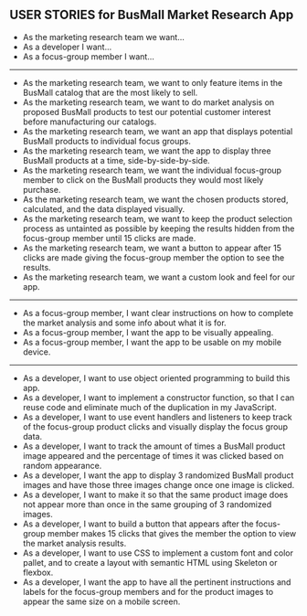 ## USER STORIES for BusMall Market Research App
* As the marketing research team we want...
* As a developer I want...
* As a focus-group member I want...

---
* As the marketing research team, we want to only feature items in the BusMall catalog that are the most likely to sell.
* As the marketing research team, we want to do market analysis on proposed BusMall products to test our potential customer interest before manufacturing our catalogs.
* As the marketing research team, we want an app that displays potential BusMall products to individual focus groups.
* As the marketing research team, we want the app to display three BusMall products at a time, side-by-side-by-side.
* As the marketing research team, we want the individual focus-group member to click on the BusMall products they would most likely purchase.
* As the marketing research team, we want the chosen products stored, calculated, and the data displayed visually.
* As the marketing research team, we want to keep the product selection process as untainted as possible by keeping the results hidden from the focus-group member until 15 clicks are made.
* As the marketing research team, we want a button to appear after 15 clicks are made giving the focus-group member the option to see the results.
* As the marketing research team, we want a custom look and feel for our app.

---
* As a focus-group member, I want clear instructions on how to complete the market analysis and some info about what it is for.
* As a focus-group member, I want the app to be visually appealing.
* As a focus-group member, I want the app to be usable on my mobile device.

---
* As a developer, I want to use object oriented programming to build this app.
* As a developer, I want to implement a constructor function, so that I can reuse code and eliminate much of the duplication in my JavaScript.
* As a developer, I want to use event handlers and listeners to keep track of the focus-group product clicks and visually display the focus group data.
* As a developer, I want to track the amount of times a BusMall product image appeared and the percentage of times it was clicked based on random appearance.
* As a developer, I want the app to display 3 randomized BusMall product images and have those three images change once one image is clicked.
* As a developer, I want to make it so that the same product image does not appear more than once in the same grouping of 3 randomized images.
* As a developer, I want to build a button that appears after the focus-group member makes 15 clicks that gives the member the option to view the market analysis results.
* As a developer, I want to use CSS to implement a custom font and color pallet, and to create a layout with semantic HTML using Skeleton or flexbox.
* As a developer, I want the app to have all the pertinent instructions and labels for the focus-group members and for the product images to appear the same size on a mobile screen.
